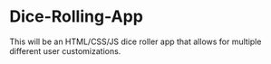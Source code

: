 # Dice-Rolling-App

This will be an HTML/CSS/JS dice roller app that allows for multiple different user customizations.

